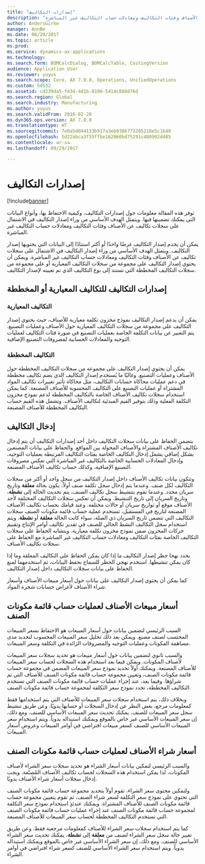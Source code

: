 ```yaml
---
title: "إصدارات التكاليف"
description: "توفر هذه المقالة معلومات حول إصدارات التكاليف، وكيفية الاحتفاظ بها، وأنواع البيانات التي يمكنك تضمينها فيها. ويتمثل الهدف الأساسي من وراء إصدار التكاليف في الاشتمال على سجلات تكاليف عن الأصناف وفئات التكاليف ومعادلات حساب التكاليف غير المباشرة."
author: AndersGirke
manager: AnnBe
ms.date: 06/20/2017
ms.topic: article
ms.prod: 
ms.service: dynamics-ax-applications
ms.technology: 
ms.search.form: BOMCalcDialog, BOMCalcTable, CostingVersion
audience: Application User
ms.reviewer: yuyus
ms.search.scope: Core, AX 7.0.0, Operations, UnifiedOperations
ms.custom: 54532
ms.assetid: cd239da5-f434-4d1b-8196-5414c888d76d
ms.search.region: Global
ms.search.industry: Manufacturing
ms.author: yuyus
ms.search.validFrom: 2016-02-28
ms.dyn365.ops.version: AX 7.0.0
ms.translationtype: HT
ms.sourcegitcommit: 7e0a5d044133b917a3eb9386773205218e5c1b40
ms.openlocfilehash: 5d22abca3f55ffbe162060bd75191c480992d485
ms.contentlocale: ar-sa
ms.lasthandoff: 09/29/2017

---
```


# <a name="costing-versions"></a>إصدارات التكاليف

[!include[banner](../includes/banner.md)]


توفر هذه المقالة معلومات حول إصدارات التكاليف، وكيفية الاحتفاظ بها، وأنواع البيانات التي يمكنك تضمينها فيها. ويتمثل الهدف الأساسي من وراء إصدار التكاليف في الاشتمال على سجلات تكاليف عن الأصناف وفئات التكاليف ومعادلات حساب التكاليف غير المباشرة.

يمكن أن يخدم إصدار التكاليف غرضًا واحدًا أو أكثر استنادًا إلى البيانات التي يحتويها إصدار التكاليف. ويتمثل الهدف الأساسي من وراء إصدار التكاليف في الاشتمال على سجلات تكاليف عن الأصناف وفئات التكاليف ومعادلات حساب التكاليف غير المباشرة. ويمكن أن يحتوي إصدار التكاليف على مجموعة من سجلات التكاليف المعيارية أو على مجموعة من سجلات التكاليف المخططة التي تستند إلى نوع التكاليف الذي تم تعيينه لإصدار التكاليف.

## <a name="costing-versions-for-standard-or-planned-costs"></a>إصدارات التكاليف للتكاليف المعيارية أو المخططة
### <a name="standard-costs"></a>التكاليف المعيارية

يمكن أن يدعم إصدار التكاليف نموذج مخزون تكلفة معيارية للأصناف، حيث يحتوي إصدار التكاليف على مجموعة من سجلات التكاليف المعيارية حول الأصناف وعمليات التصنيع. يتم التعبير عن بيانات التكلفة الخاصة بعمليات التصنيع في صورة فئات التكاليف لعمليات التوجيه والمعادلات الحسابية لمصروفات التصنيع الإضافية.

### <a name="planned-costs"></a>التكاليف المخططة

يمكن أن يحتوي إصدار التكاليف على مجموعة من سجلات التكاليف المخططة حول الأصناف وعمليات التصنيع. وغالبًا ما يُستخدم إصدار التكاليف الذي يضم تكاليف مخططة في دعم عمليات محاكاة حسابات التكاليف، مثل محاكاة تأثير تغييرات تكاليف المواد المشتراة أو عمليات التصنيع على التكاليف المحسوبة للأصناف المصنعة. كما يمكن استخدام سجلات تكاليف الأصناف الخاصة بالتكاليف المخططة لدعم نموذج مخزون التكلفة الفعلية وذلك بتوفير القيم المبدئية لتكاليف الأصناف. وتشمل هذه القيم حساب التكاليف المخططة للأصناف المصنعة.

## <a name="entering-costs"></a>إدخال التكاليف
يتضمن الحفاظ على بيانات سجلات التكاليف داخل أحد إصدارات التكاليف أن يتم إدخال تكاليف الأصناف المشتراة والأصناف المحولة بين المواقع. والحفاظ على بيانات المصنعين بشكل إضافي يشمل إدخال التكاليف الخاصة بفئات التكاليف المرتبطة بعمليات التوجيه، وإدخال المعادلات الحسابية الخاصة بالتكاليف غير المباشرة التي تعكس مصروفات التصنيع الإضافية، وكذلك حساب تكاليف الأصناف المصنعة. 

وتتكون بيانات تكاليف الأصناف داخل إصدار التكاليف من سجل واحد أو أكثر من سجلات التكاليف لكل صنف. وعندما يتم إدخال سجل تكلفة صنف أولاً، يكون بحالة **معلقة** وتاريخ سريان محدد. وعندما تقوم بتنشيط سجل تكاليف الصنف، يتم تحديث الحالة إلى **نشطة**، وتاريخ السريان إلى تاريخ التنشيط. ويمكن أن تعكس سجلات التكاليف المختلفة لأحد الأصناف موقع أو تواريخ سريان أو حالات مختلفة. وعند قيامك بحساب تكاليف الأصناف المصنعة لتاريخ في المستقبل، تستخدم عملية حساب قائمة مكونات الصنف سجلات التكاليف التي تتضمن تاريخ السريان ذي الصلة، سواء كانت الحالة **معلقة** أو **نشطة**. ويتم استخدام سجل التكاليف النشط الحالي للصنف في تقدير تكاليف أوامر الإنتاج وتقييم حركات المخزون ضمن نموذج مخزون تكلفة معيارية. ويتشابه الحفاظ على سجلات التكاليف الخاصة بفئات التكاليف ومعادلات حساب التكاليف غير المباشرة مع الحفاظ على سجلات تكاليف الأصناف. 

يحدد نهجا حظر إصدار التكاليف ما إذا كان يمكن الحفاظ على التكاليف المعلقة وما إذا كان يمكن تنشيطها. استخدم نهجي الحظر للسماح بحفظ البيانات، ثم استخدمهما لمنع الحفاظ على بيانات سجلات التكاليف داخل إصدار التكاليف. 

كما يمكن أن يحتوي إصدار التكاليف على بيانات حول أسعار مبيعات الأصناف وأسعار شراء الأصناف لأغراض حسابات شجرة المواد.

## <a name="item-sales-prices-for-bom-calculations"></a>أسعار مبيعات الأصناف لعمليات حساب قائمة مكونات الصنف
السبب الرئيسي لتضمين بيانات حول أسعار المبيعات هو الاحتفاظ بسعر المبيعات المحتسب لصنف مصنع. ويمكن بعد ذلك تحليل سعر المبيعات المحسوب لتحديد مدى مساهمة المكونات وعمليات التوجيه والمصروفات الزائدة في التكلفة وسعر المبيعات. 

والسبب ثانوي لتضمين بيانات حول أسعار مبيعات هو تحديد سجلات سعر المبيعات لأصناف المكونات. ويمكن فيما بعد استخدام هذه السجلات لحساب سعر المبيعات للأصناف المصنعة. ويمكنك أولاً تحديد نموذج سعر المبيعات المضمن في مجموعة حساب قائمة مكونات الصنف، وتعيين مجموعة حساب قائمة مكونات الصنف للأصناف التي تم شراؤها. وفيما بعد، عند إجراء عمليات حساب قائمة مكونات الصنف التي تستخدم التكاليف المخططة، تحدد نموذج سعر التكلفة لمجموعة حساب قائمة مكونات الصنف. 

وبخلاف ذلك، يتم استخدام سجلات سعر المبيعات للأصناف التي يتم استخدامها فقط كمعلومات مرجع، بغض النظر عن إدخال السجلات أو حسابها يدويًا. وعن طريق تنشيط سجل سعر المبيعات للصنف، يمكنك تحديث سعر المبيعات الأساسي للصنف. ومع ذلك، إن سعر المبيعات الأساسي غير خاص بالموقع ويمكنك استبداله يدوياً. ويتم استخدام سعر المبيعات الأساسي للصنف كسعر مبيعات افتراضي في أوامر المبيعات وعروض أسعار المبيعات.

## <a name="item-purchase-prices-for-bom-calculations"></a>أسعار شراء الأصناف لعمليات حساب قائمة مكونات الصنف
والسبب الرئيسي لتمكين بيانات أسعار الشراء هو تحديد سجلات سعر الشراء لأصناف المكونات، لذا يمكن استخدام هذه السجلات لحساب تكاليف الأصناف المُصنّعة. ويجب إدخال سجلات أسعار شراء الأصناف يدويًا. 

ولتمكين محتوى سعر الشراء، تقوم أولاً بتحديد مجموعة حساب قائمة مكونات الصنف التي تحتوي على نموذج سعر التكلفة لسعر شراء الصنف، ثم تقوم يتعيين مجموعة حساب قائمة مكونات الصنف للأصناف المشتراة. ويمكنك عندئذٍ استخدام نموذج سعر التكلفة لمجموعة حساب قائمة مكونات الصنف عند إجراء عمليات حساب قائمة مكونات الصنف التي تستخدم التكاليف المخططة لحساب سعر المبيعات للأصناف المصنعة. 

كما يتم استخدام سجلات سعر الشراء للأصناف كمعلومات مرجعية فقط. وعن طريق تغيير حالة سجل سعر الشراء لصنف من **معلقة** إلى **نشطة**، يمكنك تحديث سعر الشراء الأساسي للصنف. ومع ذلك، إن سعر الشراء الأساسي غير خاص بالموقع ويمكنك استبداله يدوياً. ويتم استخدام سعر الشراء الأساسي للصنف كسعر شراء افتراضي في أوامر الشراء.




